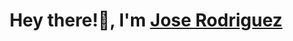 <h1 align="center">Hey there!👋, I'm <a href="https://100rabhcsmc.github.io/Me.io/" target="blank">
Jose Rodriguez</a></h1>
